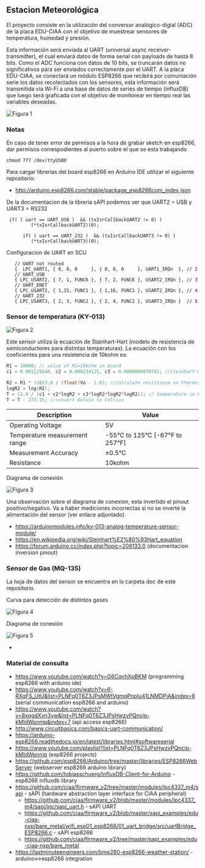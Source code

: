## Estacion Meteorológica
El proyecto consiste en la utilización del conversor analógico-digial (ADC) de la placa EDU-CIAA con el objetivo de muestrear sensores de temperatura, humedad y presión. 

Esta información será enviada al UART (universal async receiver-transmitter), el cual enviará datos de forma serial con payloads de hasta 8 bits. Como el ADC funciona con datos de 10 bits, se truncarán datos no significativos para ser enviados correctamente por el UART. A la placa EDU-CIAA, se conectará un módulo ESP8266 que recibirá por comuniación serie los datos recolectados con los sensores, esta información será transmitida via Wi-Fi a una base de datos de series de tiempo (influxDB) que luego será graficada con el objetivo de monitorear en tiempo real las variables deseadas.


![Figura 1](https://github.com/joagonzalez/unsam-meteorologia/blob/master/doc/diagrama_high_level_v2.png)


### Notas
En caso de tener error de permisos a la hora de grabar sketch en esp8266, dar permisos correspodientes al puerto sobre el que se esta trabajando

```
chmod 777 /dev/ttyUSB0
```

Para cargar librerias del board esp8266 en Arduino IDE utilizar el siguiente repositorio:
- http://arduino.esp8266.com/stable/package_esp8266com_index.json

De la documentacion de la  libreria sAPI podemos ver que UART2 = USB y UART3 = RS232

```
 if( ( uart == UART_USB )  && (txIsrCallbackUART2 != 0) )
         (*txIsrCallbackUART2)(0);
      
      if( ( uart == UART_232 )  && (txIsrCallbackUART3 != 0) )
         (*txIsrCallbackUART3)(0);
```

Configuracion de UART en SCU
```
   // UART not routed
   {  LPC_UART1, { 0, 0, 0     }, { 0, 0, 0     }, UART1_IRQn  }, // 2
   // UART_USB
   { LPC_USART2, { 7, 1, FUNC6 }, { 7, 2, FUNC6 }, USART2_IRQn }, // 3
   // UART_ENET
   { LPC_USART2, { 1,15, FUNC1 }, { 1,16, FUNC1 }, USART2_IRQn }, // 4
   // UART_232
   { LPC_USART3, { 2, 3, FUNC2 }, { 2, 4, FUNC2 }, USART3_IRQn }  // 5  
```

### Sensor de temperatura (KY-013)

![Figura 2](https://github.com/joagonzalez/unsam-meteorologia/blob/master/doc/sensor_temperature.jpg)

Este sensor utiliza la ecuación de Stainhart-Hart (modelo de resistencia de semiconductores para distintas temperaturas). La ecuación con los coeficientes para una resistencia de 10kohm es:

```C
R1 = 10000; // value of R1=10kohm on board
c1 = 0.001129148, c2 = 0.000234125, c3 = 0.0000000876741; //steinhart-hart coeficients for thermistor

R2 = R1 * (1023.0 / (float)Vo - 1.0); //calculate resistance on thermistor
logR2 = log(R2);
T = (1.0 / (c1 + c2*logR2 + c3*logR2*logR2*logR2)); // temperature in Kelvin
T = T - 273.15; //convert Kelvin to Celcius
```

| Description  | Value |
| ------------- | ------------- |
| Operating Voltage  | 5V  |
| Temperature measurement range  | 	-55°C to 125°C [-67°F to 257°F]  |
| Measurement Accuracy  | 	±0.5°C |
| Resistance  | 	10kohm |

Diagrama de conexión 

![Figura 3](https://github.com/joagonzalez/unsam-meteorologia/blob/master/doc/sensor_temp_ky013.png)

Una observación sobre el diagrama de conexion, esta invertido el pinout positivo/negativo. Va a haber mediciones incorrectas si no se inverte la alimentación del sensor (ver enlace adjuntado).

- https://arduinomodules.info/ky-013-analog-temperature-sensor-module/
- https://en.wikipedia.org/wiki/Steinhart%E2%80%93Hart_equation
- https://forum.arduino.cc/index.php?topic=209133.0 (documentacion inversion pinout)


### Sensor de Gas (MQ-135)
La hoja de datos del sensor se encuentra en la carpeta doc de este repositorio.

Curva para detección de distintos gases

![Figura 4](https://github.com/joagonzalez/unsam-meteorologia/blob/master/doc/sensor_gas_mq135.png)

Diagrama de conexión

![Figura 5](https://github.com/joagonzalez/unsam-meteorologia/blob/master/doc/sensor_gas.jpg)


- 
### Material de consulta
- https://www.youtube.com/watch?v=G6CqvhXpBKM (programming esp8266 with arduino ide)
- https://www.youtube.com/watch?v=6-RXqFS_UtU&list=PLNFq0T6Z3JPsMWtVgmqPnpIu41LNMDPiA&index=8 (serial communication esp8266 and arduino)
- https://www.youtube.com/watch?v=8xqgdXvn3yw&list=PLNFq0T6Z3JPsHwzvPQncip-kMIdWpnnip&index=7 (api access esp8266)
- http://www.circuitbasics.com/basics-uart-communication/
- https://arduino-esp8266.readthedocs.io/en/latest/libraries.html#softwareserial
- https://www.youtube.com/playlist?list=PLNFq0T6Z3JPsHwzvPQncip-kMIdWpnnip (esp8266 projects)
- https://github.com/esp8266/Arduino/tree/master/libraries/ESP8266WebServer (webserver esp8266 arduino library)
- https://github.com/tobiasschuerg/InfluxDB-Client-for-Arduino - esp8266 influxdb library
- https://github.com/ciaa/firmware_v2/tree/master/modules/lpc4337_m4/sapi - sAPI (hardware abstraction layer interface for CIAA peripheral)
    - https://github.com/ciaa/firmware_v2/blob/master/modules/lpc4337_m4/sapi/inc/sapi_uart.h - sAPI UART
    - https://github.com/ciaa/firmware_v2/blob/master/sapi_examples/edu-ciaa-nxp/bare_metal/wifi_esp01_esp8266/01_uart_bridge/src/uartBridge_ESP8266.c - sAPI esp8266
    - https://github.com/ciaa/firmware_v2/tree/master/sapi_examples/edu-ciaa-nxp/bare_metal
- https://lastminuteengineers.com/bme280-esp8266-weather-station/ - arduino<->esp8266 integration